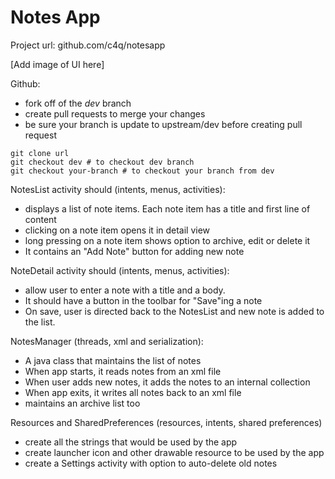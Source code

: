 
Notes App
=========

Project url: github.com/c4q/notesapp

[Add image of UI here]

Github:
- fork off of the *dev* branch
- create pull requests to merge your changes
- be sure your branch is update to upstream/dev before creating pull request
```
git clone url
git checkout dev # to checkout dev branch
git checkout your-branch # to checkout your branch from dev
```

NotesList activity should (intents, menus, activities):
- displays a list of note items. Each note item has a title and first line of content
- clicking on a note item opens it in detail view
- long pressing on a note item shows option to archive, edit or delete it
- It contains an "Add Note" button for adding new note

NoteDetail activity should (intents, menus, activities):
- allow user to enter a note with a title and a body. 
- It should have a button in the toolbar for "Save"ing a note
- On save, user is directed back to the NotesList and new note is added to the list.

NotesManager (threads, xml and serialization):
- A java class that maintains the list of notes
- When app starts, it reads notes from an xml file
- When user adds new notes, it adds the notes to an internal collection
- When app exits, it writes all notes back to an xml file
- maintains an archive list too

Resources and SharedPreferences (resources, intents, shared preferences)
- create all the strings that would be used by the app
- create launcher icon and other drawable resource to be used by the app
- create a Settings activity with option to auto-delete old notes
